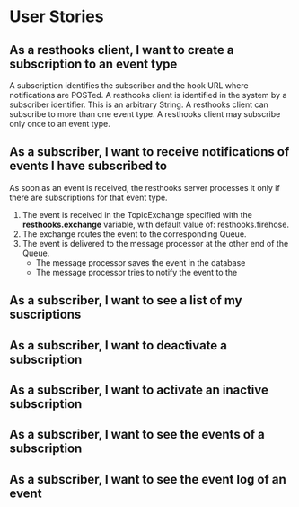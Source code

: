 # User Stories

## As a resthooks client, I want to create a subscription to an event type
A subscription identifies the subscriber and the hook URL where notifications are POSTed.
A resthooks client is identified in the system by a subscriber identifier. This is an arbitrary String.
A resthooks client can subscribe to more than one event type.
A resthooks client may subscribe only once to an event type.

## As a subscriber, I want to receive notifications of events I have subscribed to
As soon as an event is received, the resthooks server processes it only if there are subscriptions for that event type.

1. The event is received in the TopicExchange specified with the **resthooks.exchange** variable, with default value of: resthooks.firehose.
2. The exchange routes the event to the corresponding Queue.
3. The event is delivered to the message processor at the other end of the Queue.
   * The message processor saves the event in the database
   * The message processor tries to notify the event to the 
   
   
## As a subscriber, I want to see a list of my suscriptions

## As a subscriber, I want to deactivate a subscription

## As a subscriber, I want to activate an inactive subscription

## As a subscriber, I want to see the events of a subscription

## As a subscriber, I want to see the event log of an event
